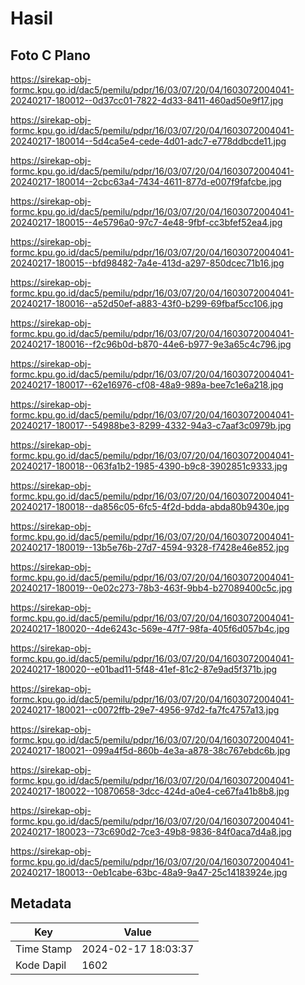 # Hasil

## Foto C Plano

https://sirekap-obj-formc.kpu.go.id/dac5/pemilu/pdpr/16/03/07/20/04/1603072004041-20240217-180012--0d37cc01-7822-4d33-8411-460ad50e9f17.jpg

https://sirekap-obj-formc.kpu.go.id/dac5/pemilu/pdpr/16/03/07/20/04/1603072004041-20240217-180014--5d4ca5e4-cede-4d01-adc7-e778ddbcde11.jpg

https://sirekap-obj-formc.kpu.go.id/dac5/pemilu/pdpr/16/03/07/20/04/1603072004041-20240217-180014--2cbc63a4-7434-4611-877d-e007f9fafcbe.jpg

https://sirekap-obj-formc.kpu.go.id/dac5/pemilu/pdpr/16/03/07/20/04/1603072004041-20240217-180015--4e5796a0-97c7-4e48-9fbf-cc3bfef52ea4.jpg

https://sirekap-obj-formc.kpu.go.id/dac5/pemilu/pdpr/16/03/07/20/04/1603072004041-20240217-180015--bfd98482-7a4e-413d-a297-850dcec71b16.jpg

https://sirekap-obj-formc.kpu.go.id/dac5/pemilu/pdpr/16/03/07/20/04/1603072004041-20240217-180016--a52d50ef-a883-43f0-b299-69fbaf5cc106.jpg

https://sirekap-obj-formc.kpu.go.id/dac5/pemilu/pdpr/16/03/07/20/04/1603072004041-20240217-180016--f2c96b0d-b870-44e6-b977-9e3a65c4c796.jpg

https://sirekap-obj-formc.kpu.go.id/dac5/pemilu/pdpr/16/03/07/20/04/1603072004041-20240217-180017--62e16976-cf08-48a9-989a-bee7c1e6a218.jpg

https://sirekap-obj-formc.kpu.go.id/dac5/pemilu/pdpr/16/03/07/20/04/1603072004041-20240217-180017--54988be3-8299-4332-94a3-c7aaf3c0979b.jpg

https://sirekap-obj-formc.kpu.go.id/dac5/pemilu/pdpr/16/03/07/20/04/1603072004041-20240217-180018--063fa1b2-1985-4390-b9c8-3902851c9333.jpg

https://sirekap-obj-formc.kpu.go.id/dac5/pemilu/pdpr/16/03/07/20/04/1603072004041-20240217-180018--da856c05-6fc5-4f2d-bdda-abda80b9430e.jpg

https://sirekap-obj-formc.kpu.go.id/dac5/pemilu/pdpr/16/03/07/20/04/1603072004041-20240217-180019--13b5e76b-27d7-4594-9328-f7428e46e852.jpg

https://sirekap-obj-formc.kpu.go.id/dac5/pemilu/pdpr/16/03/07/20/04/1603072004041-20240217-180019--0e02c273-78b3-463f-9bb4-b27089400c5c.jpg

https://sirekap-obj-formc.kpu.go.id/dac5/pemilu/pdpr/16/03/07/20/04/1603072004041-20240217-180020--4de6243c-569e-47f7-98fa-405f6d057b4c.jpg

https://sirekap-obj-formc.kpu.go.id/dac5/pemilu/pdpr/16/03/07/20/04/1603072004041-20240217-180020--e01bad11-5f48-41ef-81c2-87e9ad5f371b.jpg

https://sirekap-obj-formc.kpu.go.id/dac5/pemilu/pdpr/16/03/07/20/04/1603072004041-20240217-180021--c0072ffb-29e7-4956-97d2-fa7fc4757a13.jpg

https://sirekap-obj-formc.kpu.go.id/dac5/pemilu/pdpr/16/03/07/20/04/1603072004041-20240217-180021--099a4f5d-860b-4e3a-a878-38c767ebdc6b.jpg

https://sirekap-obj-formc.kpu.go.id/dac5/pemilu/pdpr/16/03/07/20/04/1603072004041-20240217-180022--10870658-3dcc-424d-a0e4-ce67fa41b8b8.jpg

https://sirekap-obj-formc.kpu.go.id/dac5/pemilu/pdpr/16/03/07/20/04/1603072004041-20240217-180023--73c690d2-7ce3-49b8-9836-84f0aca7d4a8.jpg

https://sirekap-obj-formc.kpu.go.id/dac5/pemilu/pdpr/16/03/07/20/04/1603072004041-20240217-180013--0eb1cabe-63bc-48a9-9a47-25c14183924e.jpg


## Metadata

| Key        | Value               |
| ---------- | ------------------- |
| Time Stamp | 2024-02-17 18:03:37 |
| Kode Dapil | 1602                |



